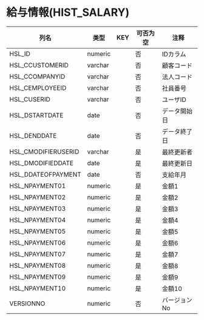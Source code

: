 # 給与情報(HIST_SALARY)
| 列名   | 类型   | KEY  | 可否为空 | 注释   |
| ---- | ---- | ---- | ---- | ---- |
|HSL_ID|numeric||否|IDカラム  |
|HSL_CCUSTOMERID|varchar||否|顧客コード|
|HSL_CCOMPANYID|varchar||否|法人コード|
|HSL_CEMPLOYEEID|varchar||否|社員番号|
|HSL_CUSERID|varchar||否|ユーザID|
|HSL_DSTARTDATE|date||否|データ開始日|
|HSL_DENDDATE|date||否|データ終了日|
|HSL_CMODIFIERUSERID|varchar||是|最終更新者|
|HSL_DMODIFIEDDATE|date||是|最終更新日|
|HSL_DDATEOFPAYMENT|date||否|支給年月|
|HSL_NPAYMENT01|numeric||是|金額1|
|HSL_NPAYMENT02|numeric||是|金額2|
|HSL_NPAYMENT03|numeric||是|金額3|
|HSL_NPAYMENT04|numeric||是|金額4|
|HSL_NPAYMENT05|numeric||是|金額5|
|HSL_NPAYMENT06|numeric||是|金額6|
|HSL_NPAYMENT07|numeric||是|金額7|
|HSL_NPAYMENT08|numeric||是|金額8|
|HSL_NPAYMENT09|numeric||是|金額9|
|HSL_NPAYMENT10|numeric||是|金額10|
|VERSIONNO|numeric||否|バージョンNo  |
